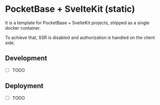 # PocketBase + SvelteKit (static)

It is a template for PocketBase + SvelteKit projects, shipped as a single docker container.

To achieve that, SSR is disabled and authorization is handled on the client side.

## Development

* [ ] TODO

## Deployment

* [ ] TODO
